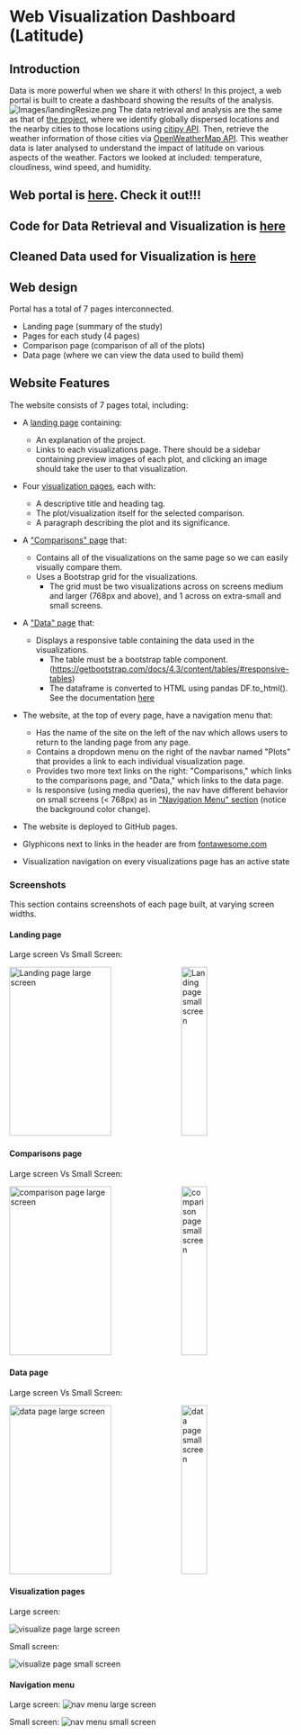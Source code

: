 # Web Visualization Dashboard (Latitude)

## Introduction

Data is more powerful when we share it with others! In this project, a web portal is built to create a dashboard showing the results of the analysis.
![Images/landingResize.png](Images/front_page.png)
The data retrieval and analysis are the same as that of [the project](https://github.com/bnarath/python-api-challenge), where we identify globally dispersed locations and the nearby cities to those locations using [citipy API](https://pypi.org/project/citipy/). Then, retrieve the weather information of those cities via [OpenWeatherMap API](https://openweathermap.org/api). This weather data is later analysed to understand the impact of latitude on various aspects of the weather. Factors we looked at included: temperature, cloudiness, wind speed, and humidity.

## Web portal is [here](https://bnarath.github.io/climate-web-app/). Check it out!!!

## Code for Data Retrieval and Visualization is [here](Code/Data_Retrieval_and_Plotting.ipynb)

## Cleaned Data used for Visualization is [here](Output/cleaned_cities_weather.csv)

## Web design

Portal has a total of 7 pages interconnected. 

- Landing page (summary of the study)
- Pages for each study (4 pages)
- Comparison page (comparison of all of the plots)
- Data page (where we can view the data used to build them)

## Website Features

The website consists of 7 pages total, including:

* A [landing page](#landing-page) containing:
  * An explanation of the project.
  * Links to each visualizations page. There should be a sidebar containing preview images of each plot, and clicking an image should take the user to that visualization.
 
  
* Four [visualization pages](#visualization-pages), each with:
  * A descriptive title and heading tag.
  * The plot/visualization itself for the selected comparison.
  * A paragraph describing the plot and its significance.
  
* A ["Comparisons" page](#comparisons-page) that:
  * Contains all of the visualizations on the same page so we can easily visually compare them.
  * Uses a Bootstrap grid for the visualizations.
    * The grid must be two visualizations across on screens medium and larger (768px and above), and 1 across on extra-small and small screens.
    
* A ["Data" page](#data-page) that:
  * Displays a responsive table containing the data used in the visualizations.
    * The table must be a bootstrap table component. (https://getbootstrap.com/docs/4.3/content/tables/#responsive-tables)
    * The dataframe is converted to HTML using pandas DF.to_html(). See the documentation [here](https://pandas.pydata.org/pandas-docs/version/0.17.0/generated/pandas.DataFrame.to_html.html)

* The website, at the top of every page, have a navigation menu that:
  * Has the name of the site on the left of the nav which allows users to return to the landing page from any page.
  * Contains a dropdown menu on the right of the navbar named "Plots" that provides a link to each individual visualization page.
  * Provides two more text links on the right: "Comparisons," which links to the comparisons page, and "Data," which links to the data page.
  * Is responsive (using media queries), the nav have different behavior on small screens (< 768px) as in ["Navigation Menu" section](#navigation-menu) (notice the background color change).

* The website is deployed to GitHub pages.

* Glyphicons next to links in the header are from [fontawesome.com](https://fontawesome.com/)

* Visualization navigation on every visualizations page has an active state


### Screenshots

This section contains screenshots of each page built, at varying screen widths. 

#### <a id="landing-page"></a>Landing page

Large screen Vs Small Screen:

<p>
  <img src="Images/front_page.png" alt="Landing page large screen" width="60%" height="300px"/>
  <img src="Images/front_page_sm.png" alt="Landing page small screen" width="30%" height="300px"/> 
</p>


#### <a id="comparisons-page"></a>Comparisons page

Large screen Vs Small Screen:

<p>
  <img src="Images/comparison-lg.png" alt="comparison page large screen" width="60%" height="300px"/>
  <img src="Images/comparison-sm.png" alt="comparison page small screen" width="30%" height="300px"/> 
</p>



#### <a id="data-page"></a>Data page

Large screen Vs Small Screen:

<p>
  <img src="Images/comparison-lg.png" alt="data page large screen" width="60%" height="300px"/>
  <img src="Images/comparison-sm.png" alt="data page small screen" width="30%" height="300px"/> 
</p>


#### <a id="visualization-pages"></a>Visualization pages


Large screen:

![visualize page large screen](Images/visualize-lg.png)

Small screen:

![visualize page small screen](Images/visualize-sm.png)


#### <a id="navigation-menu"></a>Navigation menu

Large screen:
![nav menu large screen](Images/nav-lg.png)

Small screen:
![nav menu small screen](Images/nav-sm.png)

